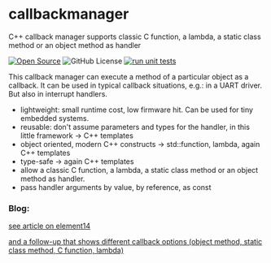# callbackmanager
C++ callback manager supports classic C function, a lambda, a static class method or an object method as handler

[![Open Source](https://badges.frapsoft.com/os/v1/open-source.svg?v=103)](https://opensource.org/)
![GitHub License](https://img.shields.io/github/license/jancumps/callbackmanager?label=licence)
[![run unit tests](https://github.com/jancumps/callbackmanager/actions/workflows/test.yml/badge.svg)](https://github.com/jancumps/callbackmanager/actions/workflows/test.yml)

This callback manager can execute a method of a particular object as a callback. 
It can be used in typical callback situations, e.g.: in a UART driver. But also in interrupt handlers.

- lightweight: small runtime cost, low firmware hit. Can be used for tiny embedded systems.
- reusable: don't assume parameters and types for the handler, in this little framework -> C++ templates
- object oriented, modern C++ constructs -> std::function, lambda, again C++ templates
- type-safe -> again C++ templates
- allow a classic C function, a lambda, a static class method or an object method as handler. 
- pass handler arguments by value, by reference, as const

### Blog:

[see article on element14](https://community.element14.com/products/devtools/software/f/forum/54719/c-callbacks-and-templates)  

[and a follow-up that shows different callback options (object method, static class method, C function, lambda)](https://community.element14.com/products/devtools/software/f/forum/54721/c-callbacks-and-templates-make-the-callback-class-call-an-object-member-a-static-member-a-c-function-and-a-pure-lambda-function)  
